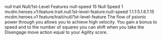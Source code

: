 <ability>
  <metadata>
    <class>null</class>
    <feature_type>trait</feature_type>
    <file_dpath>Null/1st-Level Features</file_dpath>
    <item_id>null-speed</item_id>
    <item_index>15</item_index>
    <item_name>Null Speed</item_name>
    <level>1</level>
    <scc>mcdm.heroes.v1:feature.trait.null.1st-level-feature:null-speed</scc>
    <scdc>1.1.1:5.1.6.1:15</scdc>
    <source>mcdm.heroes.v1</source>
    <type>feature/trait/null/1st-level-feature</type>
  </metadata>
  <effects>
    <effect type="mundane">The flow of psionic power through you allows you to achieve high velocity. You gain a bonus to speed and to the number of squares you can shift when you take the Disengage move action equal to your Agility score.</effect>
  </effects>
</ability>
